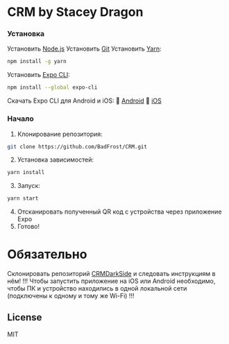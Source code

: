 # CRM by Stacey Dragon

### Установка
Установить [Node.js](https://nodejs.org/ru/)
Установить [Git](https://git-scm.com/)
Установить [Yarn](https://yarnpkg.com/getting-started/install#global-install):
```sh
npm install -g yarn
```
Установить [Expo CLI](https://expo.io/learn):
```sh
npm install --global expo-cli
```
Скачать Expo CLI для Android и iOS:
🤖 [Android](https://play.google.com/store/apps/details?id=host.exp.exponent)
🍎 [iOS](https://apps.apple.com/ru/app/expo-client/id982107779)

### Начало
1. Клонирование репозитория:
```sh
git clone https://github.com/BadFrost/CRM.git
```
2. Установка зависимостей:
```sh
yarn install
```
3. Запуск:
```sh
yarn start
```
4. Отсканировать полученный QR код с устройства через приложение Expo
5. Готово!

# Обязательно
Склонировать репозиторий [CRMDarkSide](https://github.com/BadFrost/CRMDarkSide) и следовать инструкциям в нём!
!!! Чтобы запустить приложение на iOS или Android необходимо, чтобы ПК и устройство находились в одной локальной сети (подключены к одному и тому же Wi-Fi) !!!

License
----

MIT